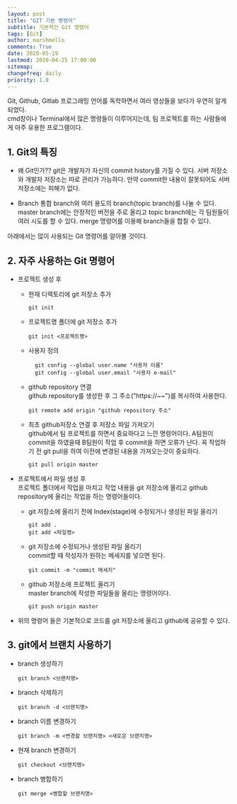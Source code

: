 ```yaml
---
layout: post
title: "GIT 기본 명령어"
subtitle: 기본적인 Git 명령어
tags: [Git]
author: marshmello
comments: True
date: 2020-05-19
lastmod: 2020-04-25 17:00:00
sitemap:
changefreq: daily
priority: 1.0
---
```


Git, Github, Gitlab 프로그래밍 언어를 독학하면서 여러 영상들을 보다가 우연히 알게 되었다.  
cmd창이나 Terminal에서 많은 명령들이 이루어지는데, 팀 프로젝트를 하는 사람들에게 아주 유용한 프로그램이다.

## 1. Git의 특징

- 왜 Git인가??
  git은 개발자가 자신의 commit history를 가질 수 있다.
  서버 저장소와 개발자 저장소는 따로 관리가 가능하다.
  만약 commit한 내용이 잘못되어도 서버 저장소에는 피해가 없다.

- Branch
  통합 branch와 여러 용도의 branch(topic branch)를 나눌 수 있다.
  master branch에는 안정적인 버전을 주로 올리고 topic branch에는 각 팀원들이 여러 시도를 할 수 있다.
  merge 명령어를 이용해 branch들을 합칠 수 있다.

아래에서는 많이 사용되는 Git 명령어를 알아볼 것이다.

## 2. 자주 사용하는 Git 명령어

- 프로젝트 생성 후

  - 현재 디렉토리에 git 저장소 추가

    ```git
    git init
    ```

  - 프로젝트명 폴더에 git 저장소 추가

    ```git
    git init <프로젝트명>
    ```

  - 사용자 정의

    ```git
      git config --global user.name "사용자 이름"
      git config --global user.email "사용자 e-mail"
    ```

  - github repository 연결  
    github repository를 생성한 후 그 주소("https://~~")를 복사하여 사용한다.

    ```git
    git remote add origin "github repository 주소"
    ```

  - 최초 github저장소 연결 후 저장소 파일 가져오기  
    github에서 팀 프로젝트를 하면서 중요하다고 느낀 명령어이다.
    A팀원이 commit을 하였을때 B팀원이 작업 후 commit을 하면 오류가 난다.
    꼭 작업하기 전 git pull을 하여 이전에 변경된 내용을 가져오는것이 중요하다.

    ```git
    git pull origin master
    ```

- 프로젝트에서 파일 생성 후  
  프로젝트 폴더에서 작업을 마치고 작업 내용을 git 저장소에 올리고 github repository에 올리는 작업을 하는 명령어들이다.

  - git 저장소에 올리기 전에 Index(stage)에 수정되거나 생성된 파일 올리기

    ```git
    git add .
    git add <파일명>
    ```

  - git 저장소에 수정되거나 생성된 파일 올리기  
    commit할 때 작성자가 원하는 메세지를 넣으면 된다.

    ```git
    git commit -m "commit 메세지"
    ```

  - github 저장소에 프로젝트 올리기  
    master branch에 작성한 파일들을 올리는 명령어이다.

    ```git
    git push origin master
    ```

- 위의 명령어 들은 기본적으로 코드를 git 저장소에 올리고 github에 공유할 수 있다.

## 3. git에서 브랜치 사용하기

- branch 생성하기

  ```git
  git branch <브랜치명>
  ```

- branch 삭제하기

  ```git
  git branch -d <브랜치명>
  ```

- branch 이름 변경하기

  ```git
  git branch -m <변경할 브랜치명> <새로운 브랜치명>
  ```

- 현재 branch 변경하기

  ```git
  git checkout <브랜치명>
  ```

- branch 병합하기

  ```
  git merge <병합할 브랜치명>
  ```
